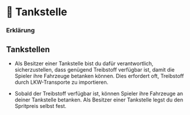 # 🏢 Tankstelle

### Erklärung <a href="#0-toc-title" id="0-toc-title"></a>

## Tankstellen

+ Als Besitzer einer Tankstelle bist du dafür verantwortlich, sicherzustellen, dass genügend Treibstoff verfügbar ist, damit die Spieler ihre Fahrzeuge betanken können. Dies erfordert oft, Treibstoff durch LKW-Transporte zu importieren.

+ Sobald der Treibstoff verfügbar ist, können Spieler ihre Fahrzeuge an deiner Tankstelle betanken. Als Besitzer einer Tankstelle legst du den Spritpreis selbst fest.
